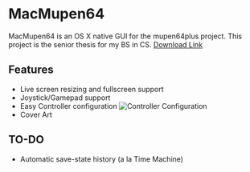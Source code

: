 # MacMupen64 #

MacMupen64 is an OS X native GUI for the mupen64plus project. This project is the senior thesis for my BS in CS. [Download Link](https://dl.dropboxusercontent.com/u/19829310/MacMupen64/MacMupen64.app.zip)

## Features #
- Live screen resizing and fullscreen support
- Joystick/Gamepad support
- Easy Controller configuration ![Controller Configuration]( https://docs.google.com/uc?export=download&id=0BwIxTSti-2ozSk1HTUpCc1VmLXc)
- Cover Art

## TO-DO #
- Automatic save-state history (a la Time Machine)
